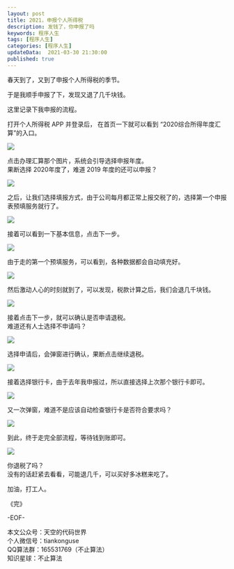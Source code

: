```yaml
---   
layout: post  
title: 2021，申报个人所得税      
description: 发钱了，你申报了吗         
keywords: 程序人生  
tags: [程序人生]    
categories: [程序人生]  
updateData:  2021-03-30 21:30:00  
published: true  
---  
```



春天到了，又到了申报个人所得税的季节。  


于是我顺手申报了下，发现又退了几千块钱。  


这里记录下我申报的流程。  


打开个人所得税 APP 并登录后， 在首页一下就可以看到 “2020综合所得年度汇算”的入口。  


![](//res.tiankonguse.com/images/2021/03/30/001.jpeg)


点击办理汇算那个图片，系统会引导选择申报年度。  
果断选择 2020年度了，难道 2019 年度的还可以申报？ 


![](//res.tiankonguse.com/images/2021/03/30/002.jpeg)

 
之后，让我们选择填报方式，由于公司每月都正常上报交税了的，选择第一个申报表预填服务就行了。  


![](//res.tiankonguse.com/images/2021/03/30/003.jpeg)


接着可以看到一下基本信息，点击下一步。  


![](//res.tiankonguse.com/images/2021/03/30/004.jpeg)


由于走的第一个预填服务，可以看到，各种数据都会自动填充好。  


![](//res.tiankonguse.com/images/2021/03/30/005.jpeg)


然后激动人心的时刻就到了，可以发现，税款计算之后，我们会退几千块钱。  


![](//res.tiankonguse.com/images/2021/03/30/006.jpeg)



接着点击下一步，就可以确认是否申请退税。  
难道还有人士选择不申请吗？  


![](//res.tiankonguse.com/images/2021/03/30/007.jpeg)


选择申请后，会弹窗进行确认，果断点击继续退税。  


![](//res.tiankonguse.com/images/2021/03/30/008.jpeg)



接着选择银行卡，由于去年我申报过，所以直接选择上次那个银行卡即可。  


![](//res.tiankonguse.com/images/2021/03/30/009.jpeg)


又一次弹窗，难道不是应该自动检查银行卡是否符合要求吗？  



![](//res.tiankonguse.com/images/2021/03/30/010.jpeg)



到此，终于走完全部流程，等待钱到账即可。  



![](//res.tiankonguse.com/images/2021/03/30/011.jpeg)



你退税了吗？  
没有的话赶紧去看看，可能退几千，可以买好多冰糕来吃了。  



加油，打工人。  


《完》  


-EOF-  



本文公众号：天空的代码世界  
个人微信号：tiankonguse  
QQ算法群：165531769（不止算法）  
知识星球：不止算法  

